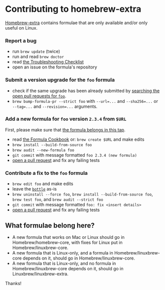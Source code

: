 # Contributing to homebrew-extra

[Homebrew-extra](https://github.com/Linuxbrew/homebrew-extra) contains formulae that are only available and/or only useful on Linux.

### Report a bug

* run `brew update` (twice)
* run and read `brew doctor`
* read [the Troubleshooting Checklist](http://docs.brew.sh/Troubleshooting.html)
* open an issue on the formula's repository

### Submit a version upgrade for the `foo` formula

* check if the same upgrade has been already submitted by [searching the open pull requests for `foo`](https://github.com/Linuxbrew/homebrew-extra/pulls?utf8=✓&q=is%3Apr+is%3Aopen+foo).
* `brew bump-formula-pr --strict foo` with `--url=...` and `--sha256=...` or `--tag=...` and `--revision=...` arguments.

### Add a new formula for `foo` version `2.3.4` from `$URL`

First, please make sure that [the formula belongs in this tap](#what-formulae-belong-here).

* read [the Formula Cookbook](http://docs.brew.sh/Formula-Cookbook.html) or: `brew create $URL` and make edits
* `brew install --build-from-source foo`
* `brew audit --new-formula foo`
* `git commit` with message formatted `foo 2.3.4 (new formula)`
* [open a pull request](http://docs.brew.sh/How-To-Open-a-Homebrew-Pull-Request.html) and fix any failing tests

### Contribute a fix to the `foo` formula

* `brew edit foo` and make edits
* leave the [`bottle`](http://www.rubydoc.info/github/Homebrew/brew/master/Formula#bottle-class_method) as-is
* `brew uninstall --force foo`, `brew install --build-from-source foo`, `brew test foo`, and `brew audit --strict foo`
* `git commit` with message formatted `foo: fix <insert details>`
* [open a pull request](http://docs.brew.sh/How-To-Open-a-Homebrew-Pull-Request.html) and fix any failing tests

## What formulae belong here?

* A new formula that works on Mac or Linux should go in Homebrew/homebrew-core, with fixes for Linux put in Homebrew/linuxbrew-core.
* A new formula that is Linux-only, and a formula in Homebrew/linuxbrew-core depends on it, should go in Homebrew/linuxbrew-core.
* A new formula that is Linux-only, and no formula in Homebrew/linuxbrew-core depends on it, should go in Linuxbrew/linuxbrew-extra.

Thanks!
